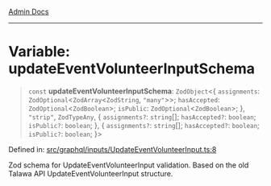 [Admin Docs](/)

***

# Variable: updateEventVolunteerInputSchema

> `const` **updateEventVolunteerInputSchema**: `ZodObject`\<\{ `assignments`: `ZodOptional`\<`ZodArray`\<`ZodString`, `"many"`\>\>; `hasAccepted`: `ZodOptional`\<`ZodBoolean`\>; `isPublic`: `ZodOptional`\<`ZodBoolean`\>; \}, `"strip"`, `ZodTypeAny`, \{ `assignments?`: `string`[]; `hasAccepted?`: `boolean`; `isPublic?`: `boolean`; \}, \{ `assignments?`: `string`[]; `hasAccepted?`: `boolean`; `isPublic?`: `boolean`; \}\>

Defined in: [src/graphql/inputs/UpdateEventVolunteerInput.ts:8](https://github.com/Sourya07/talawa-api/blob/cfbd515d04ffba748b09232a33807f1845dd1878/src/graphql/inputs/UpdateEventVolunteerInput.ts#L8)

Zod schema for UpdateEventVolunteerInput validation.
Based on the old Talawa API UpdateEventVolunteerInput structure.

